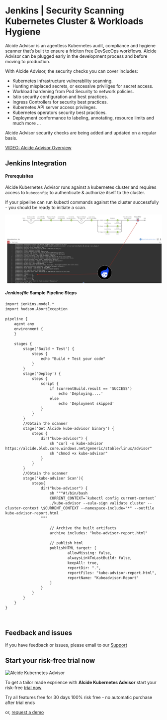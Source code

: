 # Jenkins | Security Scanning Kubernetes Cluster & Workloads Hygiene

Alcide Advisor is an agentless Kubernetes audit, compliance and hygiene scanner that’s built to ensure a friciton free DevSecOps workflows. Alcide Advisor can be plugged early in the development process and before moving to production.

With Alcide Advisor, the security checks you can cover includes:

- Kubernetes infrastructure vulnerability scanning.
- Hunting misplaced secrets, or excessive priviliges for secret access.
- Workload hardening from Pod Security to network policies.
- Istio security configuration and best practices.
- Ingress Controllers for security best practices.
- Kubernetes API server access privileges.
- Kubernetes operators security best practices.
- Deployment conformance to labeling, annotating, resource limits and much more ...

Alcide Advisor security checks are being added and updated on a regular basis.

[VIDEO: Alcide Advisor Overview](https://youtu.be/UXNPMzCtG84)

## Jenkins Integration

#### Prerequisites 

Alcide Kubernetes Advisor runs against a kubernetes cluster and requires access to `kubeconfig`
to authenticate & authorize itself to the cluster.

If your pipeline can run kubectl commands against the cluster successfully - you should be ready to initiate a scan.

![Jenkins Pipeline Example](jenkins-pipeline-example.png "Jenkins Pipeline Example")

#### *Jenkinsfile* Sample Pipeline Steps

```Jenkinsfile
import jenkins.model.*
import hudson.AbortException

pipeline {
    agent any
    environment {
    }

    stages {
        stage('Build + Test') {
            steps {
                echo "Build + Test your code"
            }
        }
        stage('Deploy') {
            steps {
                script {
                    if (currentBuild.result == 'SUCCESS')
                        echo 'Deploying....'
                    else
                        echo 'Deployment skipped'
                }
            }
        }
        //Obtain the scanner
        stage('Get Alcide kube-advisor binary') {
            steps {
                dir("kube-advisor") {
                    sh "curl -o kube-advisor https://alcide.blob.core.windows.net/generic/stable/linux/advisor"
                    sh "chmod +x kube-advisor"
                }
            }
        }
        //Obtain the scanner
        stage('kube-advisor Scan'){
            steps{
                dir("kube-advisor") {
                    sh """#!/bin/bash
                    CURRENT_CONTEXT=`kubectl config current-context`
                    ./kube-advisor --eula-sign validate cluster --cluster-context \$CURRENT_CONTEXT --namespace-include="*" --outfile kube-advisor-report.html
                """

                    // Archive the built artifacts
                    archive includes: "kube-advisor-report.html"

                    // publish html
                    publishHTML target: [
                            allowMissing: false,
                            alwaysLinkToLastBuild: false,
                            keepAll: true,
                            reportDir: ".",
                            reportFiles: "kube-advisor-report.html",
                            reportName: "Kubeadvisor-Report"
                    ]
                }
            }
        }        
    }
}

        
```

## Feedback and issues

If you have feedback or issues, please email to our [Support](mailto:support@alcide.io)

## Start your risk-free trial now

![Alcide Kubernetes Advisor](https://d2908q01vomqb2.cloudfront.net/77de68daecd823babbb58edb1c8e14d7106e83bb/2019/06/19/Alcide-Advisor-Amazon-EKS-1.png "Alcide Kubernetes Advisor")

To get a tailor made exprience with **Alcide Kubernetes Advisor** start your risk-free [trial now](https://www.alcide.io/advisor-free-trial/)

Try all features free for 30 days
100% risk free - no automatic purchase after trial ends

or, [request a demo](https://get.alcide.io/request-demo)
